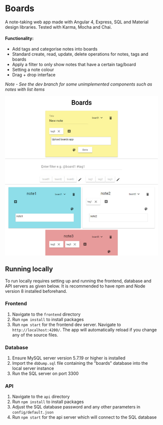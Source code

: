 # Boards

A note-taking web app made with Angular 4, Express, SQL and Material design libraries. Tested with Karma, Mocha and Chai.

#### Functionality:
-	Add tags and categorise notes into boards
-	Standard create, read, update, delete operations for notes, tags and boards
-	Apply a filter to only show notes that have a certain tag/board
-	Setting a note colour
-	Drag + drop interface

*Note - See the dev branch for some unimplemented components such as notes with list items*

![Boards Screenshot](/boards1.jpg?raw=true "Boards Screenshot")

## Running locally

To run locally requires setting up and running the frontend, database and API servers as given below. It is recommended to have npm and Node version 8 installed beforehand.

### Frontend

1. Navigate to the `frontend` directory
2. Run `npm install` to install packages
3. Run `npm start` for the frontend dev server. Navigate to `http://localhost:4200/`. The app will automatically reload if you change any of the source files.

### Database

1. Ensure MySQL server version 5.7.19 or higher is installed
2. Import the `dbDump.sql` file containing the "boards" database into the local server instance
3. Run the SQL server on port 3300

### API

1. Navigate to the `api` directory
2. Run `npm install` to install packages
3. Adjust the SQL database password and any other parameters in `config/default.json`
4. Run `npm start` for the api server which will connect to the SQL database